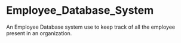 # Employee_Database_System
An Employee Database system use to keep track of all the employee present in an organization. 
